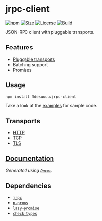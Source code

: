 # jrpc-client

[![npm](https://img.shields.io/npm/v/@desuuuu/jrpc-client.svg)](https://www.npmjs.com/package/@desuuuu/jrpc-client)
[![Size](https://img.shields.io/github/languages/code-size/desuuuu/jrpc-client.svg)](#)
[![License](https://img.shields.io/github/license/desuuuu/jrpc-client.svg)](LICENSE)
[![Build](https://img.shields.io/travis/com/Desuuuu/jrpc-client.svg)](https://travis-ci.com/Desuuuu/jrpc-client)

JSON-RPC client with pluggable transports.

## Features

* [Pluggable transports](#transports)
* Batching support
* Promises

## Usage

```
npm install @desuuuu/jrpc-client
```

Take a look at the [examples](examples) for sample code.

## Transports

* [HTTP](https://www.npmjs.com/package/@desuuuu/jrpc-transport-http)
* [TCP](https://www.npmjs.com/package/@desuuuu/jrpc-transport-tcp)
* [TLS](https://www.npmjs.com/package/@desuuuu/jrpc-transport-tls)

## [Documentation](https://docs.desuuuu.com/jrpc-client)

*Generated using [`Docma`](https://github.com/onury/docma).*

## Dependencies

* [`jrpc`](https://github.com/vphantom/js-jrpc)
* [`p-props`](https://github.com/sindresorhus/p-props)
* [`lazy-promise`](https://github.com/then/lazy-promise)
* [`check-types`](https://gitlab.com/philbooth/check-types.js)
